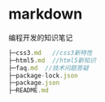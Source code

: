# markdown

编程开发的知识笔记

``` javascript
├─css3.md   //css3新特性
├─html5.md  //html5新知识
├─faq.md  //技术问题答疑
├─package-lock.json
├─package.json
├─README.md
```
